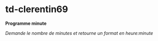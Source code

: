 # td-clerentin69
**Programme minute**

_Demande le nombre de minutes et retourne un format en heure:minute_
